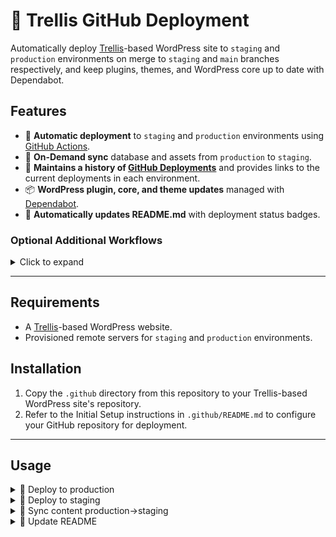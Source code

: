 # 🚀 Trellis GitHub Deployment

Automatically deploy [Trellis](https://roots.io/trellis/)-based WordPress site to `staging` and `production` environments on merge to `staging` and `main` branches respectively, and keep plugins, themes, and WordPress core up to date with Dependabot.

## Features

- 🚀 **Automatic deployment** to `staging` and `production` environments using [GitHub Actions](https://github.com/features/actions).
- 🔄 **On-Demand sync** database and assets from `production` to `staging`.
- 🔗 **Maintains a history of [GitHub Deployments](https://docs.github.com/en/rest/reference/repos#create-a-deployment)** and provides links to the current deployments in each environment.
- 📦 **WordPress plugin, core, and theme updates** managed with [Dependabot](https://docs.github.com/en/code-security/supply-chain-security/keeping-your-dependencies-updated-automatically/about-dependabot-version-updates).
- 📝 **Automatically updates README.md** with deployment status badges.

### Optional Additional Workflows
<details>
<summary>Click to expand</summary>

- 🌱 **Sage 10 build test** on pull request or on-demand (make sure your theme builds before you deploy it!).
- 🧪 **Dry-run deployments** to `staging` and `production` environments on pull request or on-demand (confirm Trellis can deploy successfully without finalizing the deployment).
- ⏏️ **Eject WordPress site** from Bedrock and Trellis and prepare database and assets for migration to traditional WordPress hosting.

</details>

---
## Requirements

- A [Trellis](https://roots.io/trellis/docs/installing-trellis/)-based WordPress website.
- Provisioned remote servers for `staging` and `production` environments.

## Installation

1. Copy the `.github` directory from this repository to your Trellis-based WordPress site's repository.
2. Refer to the Initial Setup instructions in `.github/README.md` to configure your GitHub repository for deployment.

---

## Usage

<details>
<summary>🚀 Deploy to production</summary>

```md
.github/workflows/deploy-production.yml
```

 Automatically deploys to the `production` environment when a `pull_request` is `merged` to the `main` branch.

When a deploy to `production` is completed, the following occurs:

- A new release is created with the current date and time including site's database and assets attached as artifacts.
- A GitHub Deployment is created with a link to the environment.

</details>

<details>
<summary>🚀 Deploy to staging</summary>
  
```md
.github/workflows/deploy-staging.yml
```

Automatically deploys to the `staging` environment when a `pull_request` is `merged` to the `staging` branch.

When a deploy to `staging` is completed, the following occurs:

- A new tag is created with the current date and time.
- A GitHub Deployment is created with a link to the environment.

</details>

<details>
<summary>🔄 Sync content production->staging</summary>

```md
.github/workflows/sync-content-production-to-staging.yml
```

Copy the database and assets from the `production` environment to the `staging` environment overwriting the staging environment's database and assets.

</details>

<details>
<summary>📝 Update README</summary>

```md
.github/workflows/update-readme.yml
```

Updates the README.md with the current deployment status badges.
